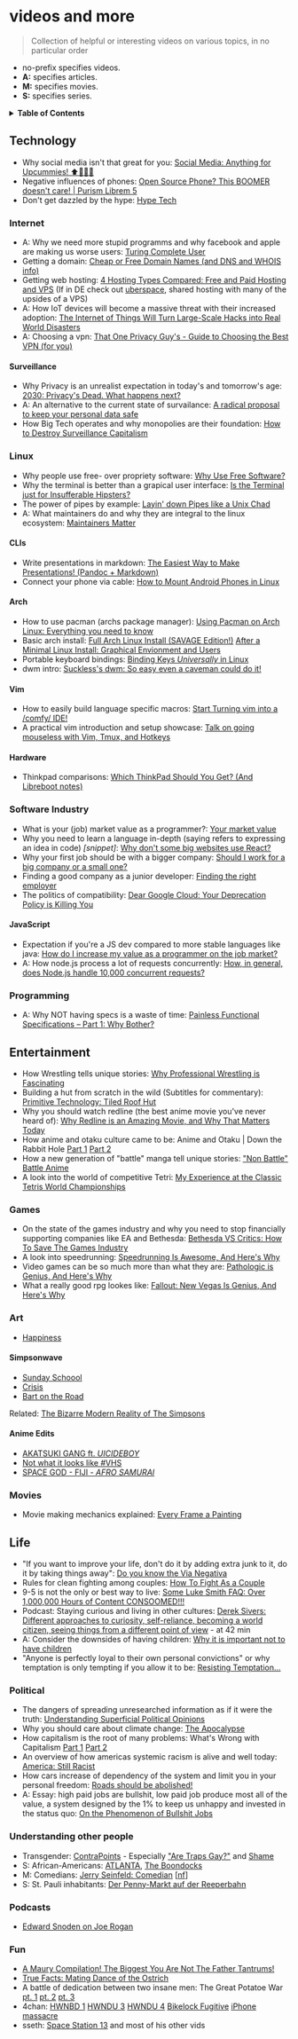 # videos and more

> Collection of helpful or interesting videos on various topics, in no particular order

- no-prefix specifies videos.
- **A:** specifies articles.
- **M:** specifies movies.
- **S:** specifies series.

<details>
<summary><strong>Table of Contents</strong></summary>

<!-- toc -->

- [Technology](#technology)
  * [Internet](#internet)
    + [Surveillance](#surveillance)
  * [Linux](#linux)
    + [CLIs](#clis)
    + [Arch](#arch)
    + [Vim](#vim)
    + [Hardware](#hardware)
  * [Software Industry](#software-industry)
    + [JavaScript](#javascript)
  * [Programming](#programming)
- [Entertainment](#entertainment)
  * [Games](#games)
  * [Art](#art)
    + [Simpsonwave](#simpsonwave)
    + [Anime Edits](#anime-edits)
  * [Movies](#movies)
- [Life](#life)
  * [Political](#political)
  * [Understanding other people](#understanding-other-people)
  * [Podcasts](#podcasts)
  * [Fun](#fun)

<!-- tocstop -->

</details>

## Technology

- Why social media isn't that great for you: [Social Media: Anything for Upcummies! ⬆🍆💦💦](https://www.youtube.com/watch?v=YjbyDU0WzYI)
- Negative influences of phones: [Open Source Phone? This BOOMER doesn't care! | Purism Librem 5](https://www.youtube.com/watch?v=wIJL-UoDGyk&t=104)
- Don't get dazzled by the hype: [Hype Tech](https://ptrace.fefe.de/hype2)

### Internet

- A: Why we need more stupid programms and why facebook and apple are making us worse users: [Turing Complete User](http://contemporary-home-computing.org/turing-complete-user)
- Getting a domain: [Cheap or Free Domain Names (and DNS and WHOIS info)](https://www.youtube.com/watch?v=tkV1-BuRrpE)
- Getting web hosting: [4 Hosting Types Compared: Free and Paid Hosting and VPS](https://www.youtube.com/watch?v=iMmR5UVOz8Q) (If in DE check out [uberspace](https://uberspace.de/), shared hosting with many of the upsides of a VPS)
- A: How IoT devices will become a massive threat with their increased adoption: [The Internet of Things Will Turn Large-Scale Hacks into Real World Disasters](https://www.vice.com/en_us/article/qkjzwp/the-internet-of-things-will-cause-the-first-ever-large-scale-internet-disaster)
- A: Choosing a vpn: [That One Privacy Guy's - Guide to Choosing the Best VPN (for you)](https://www.reddit.com/r/VPN/comments/4iho8e/that_one_privacy_guys_guide_to_choosing_the_best/?st=iu9u47u7&sh=459a76f2)

#### Surveillance

- Why Privacy is an unrealist expectation in today's and tomorrow's age: [2030: Privacy's Dead. What happens next?](https://www.youtube.com/watch?v=_kBlH-DQsEg)
- A: An alternative to the current state of survailance: [A radical proposal to keep your personal data safe](https://www.theguardian.com/commentisfree/2018/apr/03/facebook-abusing-data-law-privacy-big-tech-surveillance)
- How Big Tech operates and why monopolies are their foundation: [How to Destroy Surveillance Capitalism](https://onezero.medium.com/how-to-destroy-surveillance-capitalism-8135e6744d59)

### Linux

- Why people use free- over propriety software: [Why Use Free Software?](https://www.youtube.com/watch?v=btHano6wHgA)
- Why the terminal is better than a grapical user interface: [Is the Terminal just for Insufferable Hipsters?](https://www.youtube.com/watch?v=G4g-du1MIas)
- The power of pipes by example: [Layin' down Pipes like a Unix Chad](https://www.youtube.com/watch?v=8E8sUNHdzG8)
- A: What maintainers do and why they are integral to the linux ecosystem: [Maintainers Matter](http://kmkeen.com/maintainers-matter/)

#### CLIs

- Write presentations in markdown: [The Easiest Way to Make Presentations! (Pandoc + Markdown)](https://www.youtube.com/watch?v=dum7q6UXiCE)
- Connect your phone via cable: [How to Mount Android Phones in Linux](https://www.youtube.com/watch?v=lcmJg4OfKzs)

#### Arch

- How to use pacman (archs package manager): [Using Pacman on Arch Linux: Everything you need to know](https://www.youtube.com/watch?v=-dEuXTMzRKs)
- Basic arch install: [Full Arch Linux Install (SAVAGE Edition!)](https://www.youtube.com/watch?v=4PBqpX0_UOc) [After a Minimal Linux Install: Graphical Envionment and Users](https://www.youtube.com/watch?v=nSHOb8YU9Gw)
- Portable keyboard bindings: [Binding Keys *Universally* in Linux](https://www.youtube.com/watch?v=2ClckQzJTlk)
- dwm intro: [Suckless's dwm: So easy even a caveman could do it!](https://www.youtube.com/watch?v=unqsQJaECv0)

#### Vim

- How to easily build language specific macros: [Start Turning vim into a /comfy/ IDE!](https://www.youtube.com/watch?v=Q4I_Ft-VLAg)
- A practical vim introduction and setup showcase: [Talk on going mouseless with Vim, Tmux, and Hotkeys](https://www.youtube.com/watch?v=E-ZbrtoSuzw)

#### Hardware

- Thinkpad comparisons: [Which ThinkPad Should You Get? (And Libreboot notes)](https://www.youtube.com/watch?v=La3sb5y7e-k)

### Software Industry

- What is your (job) market value as a programmer?: [Your market value](https://www.youtube.com/watch?v=zlps8geRwDM)
- Why you need to learn a language in-depth (saying refers to expressing an idea in code) _[snippet]_: [Why don't some big websites use React?](https://www.youtube.com/watch?v=5oTVvBlWvNs&feature=youtu.be&t=300)
- Why your first job should be with a bigger company: [Should I work for a big company or a small one?](https://www.youtube.com/watch?v=kSirn_2mf6U)
- Finding a good company as a junior developer: [Finding the right employer](https://www.youtube.com/watch?v=Kka7sis8rxI)
- The politics of compatibility: [Dear Google Cloud: Your Deprecation Policy is Killing You](https://medium.com/@steve.yegge/dear-google-cloud-your-deprecation-policy-is-killing-you-ee7525dc05dc)

#### JavaScript

- Expectation if you're a JS dev compared to more stable languages like java: [How do I increase my value as a programmer on the job market?](https://www.youtube.com/watch?v=G_l0ZZGKrAo)
- A: How node.js process a lot of requests concurrently: [How, in general, does Node.js handle 10,000 concurrent requests?](https://stackoverflow.com/questions/34855352/how-in-general-does-node-js-handle-10-000-concurrent-requests)

### Programming

- A: Why NOT having specs is a waste of time: [Painless Functional Specifications – Part 1: Why Bother?](https://www.joelonsoftware.com/2000/10/02/painless-functional-specifications-part-1-why-bother/)

## Entertainment

- How Wrestling tells unique stories: [Why Professional Wrestling is Fascinating](https://www.youtube.com/watch?v=BQCPj-bGYro)
- Building a hut from scratch in the wild (Subtitles for commentary): [Primitive Technology: Tiled Roof Hut](https://www.youtube.com/watch?v=P73REgj-3UE)
- Why you should watch redline (the best anime movie you've never heard of): [Why Redline is an Amazing Movie, and Why That Matters Today](https://www.youtube.com/watch?v=uUeaYaI-VAI)
- How anime and otaku culture came to be: Anime and Otaku | Down the Rabbit Hole [Part 1](https://www.youtube.com/watch?v=zZsFQPdU2dw) [Part 2](https://www.youtube.com/watch?v=brF1zVXG5_0)
- How a new generation of "battle" manga tell unique stories: ["Non Battle" Battle Anime](https://www.youtube.com/watch?v=kkg9BhISfdA)
- A look into the world of competitive Tetri: [My Experience at the Classic Tetris World Championships](https://www.youtube.com/watch?v=RfuDrcrGnVQ)

### Games

- On the state of the games industry and why you need to stop financially supporting companies like EA and Bethesda: [Bethesda VS Critics: How To Save The Games Industry](https://www.youtube.com/watch?v=C6NiXAdMzEk)
- A look into speedrunning: [Speedrunning Is Awesome, And Here's Why](https://www.youtube.com/watch?v=I5auJOBC828)
- Video games can be so much more than what they are: [Pathologic is Genius, And Here's Why](https://youtube.com/watch?v=JsNm2YLrk30)
- What a really good rpg lookes like: [Fallout: New Vegas Is Genius, And Here's Why](https://www.youtube.com/watch?v=gzF7aHxk4Y4)

### Art

- [Happiness](https://www.youtube.com/watch?v=e9dZQelULDk)

#### Simpsonwave

- [Sunday Schoool](https://www.youtube.com/watch?v=rTfa-9aCTYg)
- [Crisis](https://www.youtube.com/watch?v=FCb3rblTEds)
- [Bart on the Road](https://www.youtube.com/watch?v=W_rC-495Z_A)

Related: [The Bizarre Modern Reality of The Simpsons](https://www.youtube.com/watch?v=8er83V2OJ1o)

#### Anime Edits

- [AKATSUKI GANG ft. $UICIDEBOY$](https://www.youtube.com/watch?v=6wmRQUc96yM)
- [Not what it looks like #VHS](https://www.youtube.com/watch?v=mPUzhKjsnBM)
- [SPACE GOD - FIJI - *AFRO SAMURAI*](https://www.youtube.com/watch?v=mj0FcNiEOdM)

### Movies

- Movie making mechanics explained: [Every Frame a Painting](https://www.youtube.com/c/everyframeapainting/videos?view=0&sort=p&flow=grid)

## Life

- "If you want to improve your life, don't do it by adding extra junk to it, do it by taking things away": [Do you know the Via Negativa](https://www.youtube.com/watch?v=WjBIqnTC1nk)
- Rules for clean fighting among couples: [How To Fight As a Couple](https://www.youtube.com/watch?v=IE-P11KKYFs&t=113)
- 9-5 is not the only or best way to live: [Some Luke Smith FAQ: Over 1,000,000 Hours of Content CONSOOMED!!!](https://www.youtube.com/watch?v=Q-Y5xqDkC50&t=736)
- Podcast: Staying curious and living in other cultures: [Derek Sivers: Different approaches to curiosity, self-reliance, becoming a world citizen, seeing things from a different point of view](https://m.sivers.org/2020-02-DerekSivers-FeedingCuriosity.mp3) - at 42 min
- A: Consider the downsides of having children: [Why it is important not to have children](https://stallman.org/articles/children.html)
- "Anyone is perfectly loyal to their own personal convictions" or why temptation is only tempting if you allow it to be: [Resisting Temptation...](https://www.youtube.com/watch?v=BsvYEkTzmGQ)

### Political

- The dangers of spreading unresearched information as if it were the truth: [Understanding Superficial Political Opinions](https://www.youtube.com/watch?v=2vVEV2gLxGY)
- Why you should care about climate change: [The Apocalypse](https://www.youtube.com/watch?v=S6GodWn4XMM)
- How capitalism is the root of many problems: What's Wrong with Capitalism [Part 1](https://www.youtube.com/watch?v=gJW4-cOZt8A) [Part 2](https://www.youtube.com/watch?v=AR7ryg1w_IQ)
- An overview of how americas systemic racism is alive and well today: [America: Still Racist](https://www.youtube.com/watch?v=GWwiUIVpmNY)
- How cars increase of dependency of the system and limit you in your personal
  freedom: [Roads should be abolished!](https://www.youtube.com/watch?v=geBQNOid_7A)
- A: Essay: high paid jobs are bullshit, low paid job produce most all of the
  value, a system designed by the 1% to keep us unhappy and invested in the
  status quo: [On the Phenomenon of Bullshit Jobs](https://www.strike.coop/bullshit-jobs/)

### Understanding other people

- Transgender: [ContraPoints](https://www.youtube.com/user/ContraPoints/videos) - Especially ["Are Traps Gay?"](https://www.youtube.com/watch?v=PbBzhqJK3bg) and [Shame](https://www.youtube.com/watch?v=K7WvHTl_Q7I)
- S: African-Americans: [ATLANTA](https://www.imdb.com/title/tt4288182/), [The Boondocks](https://www.imdb.com/title/tt0373732)
- M: Comedians: [Jerry Seinfeld: Comedian](https://www.imdb.com/title/tt0328962) [[nf](https://www.netflix.com/watch/60024976)]
- S: St. Pauli inhabitants: [Der Penny-Markt auf der Reeperbahn](https://www.youtube.com/playlist?list=PLPu_yl89uGlrQPHjLRRIsy1F_r5Jy7aX3)

### Podcasts

- [Edward Snoden on Joe Rogan](https://www.youtube.com/watch?v=efs3QRr8LWw)

### Fun

- [A Maury Compilation! The Biggest You Are Not The Father Tantrums!](https://www.youtube.com/watch?v=kEJngCX0UZU)
- [True Facts: Mating Dance of the Ostrich](https://www.youtube.com/watch?v=wmbEtgw9Pf4)
- A battle of dedication between two insane men: The Great Potatoe War
[pt. 1](https://www.youtube.com/watch?v=5qjnDd1rsII)
[pt. 2](https://www.youtube.com/watch?v=0PAEqgfAts4)
[pt. 3](https://www.youtube.com/watch?v=09CeBwGbCeg)
- 4chan: [HWNBD 1](https://www.youtube.com/watch?v=_p4h3jwJob0) [HWNDU
  3](https://www.youtube.com/watch?v=vw9zyxm860Q) [HWNDU
  4](https://www.youtube.com/watch?v=3aZuj_SDqDo) [Bikelock
  Fugitive](https://www.youtube.com/watch?v=muoR8Td44UE) [iPhone
  massacre](https://www.youtube.com/watch?v=MQEEJ57Gsow)
- sseth: [Space Station 13](https://www.youtube.com/watch?v=URJ_qSXruW0) and most of his other vids
